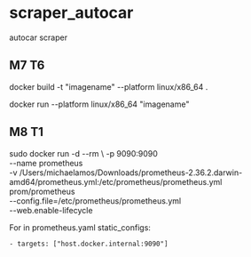 # scraper_autocar
autocar scraper

## M7 T6
  docker build -t "imagename" --platform linux/x86_64 .
  
  docker run --platform linux/x86_64 "imagename"
  
## M8 T1
  sudo docker run -d --rm  \ 
      -p 9090:9090 \
      --name prometheus\
      -v /Users/michaelamos/Downloads/prometheus-2.36.2.darwin-amd64/prometheus.yml:/etc/prometheus/prometheus.yml \
      prom/prometheus \
      --config.file=/etc/prometheus/prometheus.yml \
      --web.enable-lifecycle

  For in prometheus.yaml
  static_configs:
  
    - targets: ["host.docker.internal:9090"]
